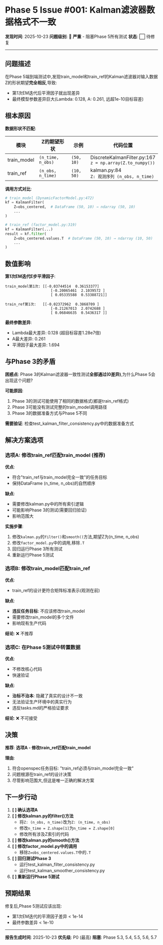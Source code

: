 # Phase 5 Issue #001: Kalman滤波器数据格式不一致

**发现时间**: 2025-10-23
**问题级别**: 🔴 **严重** - 阻塞Phase 5所有测试
**状态**: ⬜ 待修复

---

## 问题描述

在Phase 5端到端测试中,发现train_model和train_ref的Kalman滤波器对输入数据Z的形状期望**完全相反**,导致:
- 第1次EM迭代后平滑因子就出现差异
- 最终模型参数差异巨大(Lambda: 0.128, A: 0.261, 远超1e-10目标容差)

## 根本原因

**数据形状不匹配**:

| 模块 | Z的期望形状 | 示例 | 代码位置 |
|------|------------|------|----------|
| train_model | `(n_time, n_obs)` | `(50, 10)` | DiscreteKalmanFilter.py:167<br/>`z = np.array(Z.to_numpy())` |
| train_ref | `(n_obs, n_time)` | `(10, 50)` | kalman.py:84<br/>`Z: 观测序列 (n_obs, n_time)` |

**调用方式对比**:

```python
# train_model (DynamicFactorModel.py:472)
kf = KalmanFilter(
    Z=obs_centered,  # DataFrame (50, 10) → ndarray (50, 10)
    ...
)

# train_ref (factor_model.py:319)
kf = KalmanFilter(...)
result = kf.filter(
    Z=obs_centered.values.T  # DataFrame (50, 10) → ndarray (10, 50)
    ...
)
```

## 数值影响

**第1次EM迭代E步平滑因子**:
```
train_model第1次: [[-0.03744514  0.36153377]
                     [-0.20065461  2.1039572 ]
                     [ 0.05335588  0.53388721]]

train_ref第1次:   [[-0.02372962  0.3868709 ]
                     [-0.21267013  2.0742688 ]
                     [ 0.06846635  0.5436317 ]]
```

**最终参数差异**:
- Lambda最大差异: 0.128 (超目标容差1.28e7倍)
- A最大差异: 0.261
- 平滑因子最大差异: 1.694

## 与Phase 3的矛盾

**困惑点**: Phase 3的Kalman滤波器一致性测试**全部通过(0差异)**,为什么Phase 5会出现这个问题?

**可能原因**:
1. Phase 3的测试可能使用了相同的数据格式(都是train_ref格式)
2. Phase 3可能没有测试完整的train_model调用路径
3. Phase 3的数据准备方式与Phase 5不同

**需要验证**: 检查test_kalman_filter_consistency.py中的数据准备方式

## 解决方案选项

### 选项A: 修改train_ref匹配train_model (推荐)

**优点**:
- 符合"train_ref与train_model完全一致"的任务目标
- 保持DataFrame (n_time, n_obs)的自然顺序

**缺点**:
- 需要修改kalman.py中的所有索引逻辑
- 可能影响Phase 3的测试(需要回归验证)
- 影响范围大

**实施步骤**:
1. 修改`kalman.py`的`filter()`和`smooth()`方法,期望Z为(n_time, n_obs)
2. 修改`factor_model.py`中的调用,移除`.T`
3. 回归运行Phase 3所有测试
4. 重新运行Phase 5测试

### 选项B: 修改train_model匹配train_ref

**优点**:
- train_ref的设计更符合矩阵标准表示(观测在前)

**缺点**:
- **违反任务目标**: 不应该修改train_model
- 需要修改train_model的多个文件
- 影响现有生产代码

**结论**: ❌ 不推荐

### 选项C: 在Phase 5测试中转置数据

**优点**:
- 不修改核心代码
- 快速验证

**缺点**:
- **治标不治本**: 隐藏了真实的设计不一致
- 无法验证生产环境中的真实行为
- 违反tasks.md的严格验证要求

**结论**: ❌ 不可接受

## 决策

**推荐**: **选项A - 修改train_ref匹配train_model**

**理由**:
1. 符合openspec任务目标: "train_ref必须与train_model完全一致"
2. 问题根源在train_ref的设计决策
3. 尽管影响范围大,但这是唯一正确的解决方案

## 下一步行动

1. **[ ] 确认选项A**
2. **[ ] 修改kalman.py的filter()方法**
   - 将`Z: (n_obs, n_time)`改为`Z: (n_time, n_obs)`
   - 修改`n_time = Z.shape[1]`为`n_time = Z.shape[0]`
   - 修改所有涉及Z索引的代码
3. **[ ] 修改kalman.py的smooth()方法**
4. **[ ] 修改factor_model.py中的调用**
   - 移除`Z=obs_centered.values.T`中的`.T`
5. **[ ] 回归测试Phase 3**
   - 运行test_kalman_filter_consistency.py
   - 运行test_kalman_smoother_consistency.py
6. **[ ] 重新运行Phase 5测试**

## 预期结果

修复后,Phase 5测试应该出现:
- 第1次EM迭代的平滑因子差异 < 1e-14
- 最终参数差异 < 1e-10

---

**报告生成时间**: 2025-10-23
**优先级**: P0 (最高)
**阻塞**: Phase 5.3, 5.4, 5.5, 5.6, 5.7

